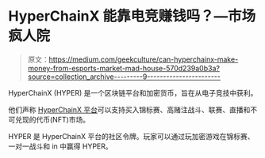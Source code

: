 # HyperChainX 能靠电竞赚钱吗？—市场疯人院

> 原文：<https://medium.com/geekculture/can-hyperchainx-make-money-from-esports-market-mad-house-570d239a0b3a?source=collection_archive---------9----------------------->

HyperChainX (HYPER) 是一个区块链平台和加密货币，旨在从电子竞技中获利。

他们声称 [HyperChainX 平台](http://hyperchainx.com/home.html)可以支持买入锦标赛、高赌注战斗、联赛、直播和不可兑现的代币(NFT)市场。

HYPER 是 HyperChainX 平台的社区令牌。玩家可以通过玩加密游戏在锦标赛、一对一战斗和 in 中赢得 HYPER。